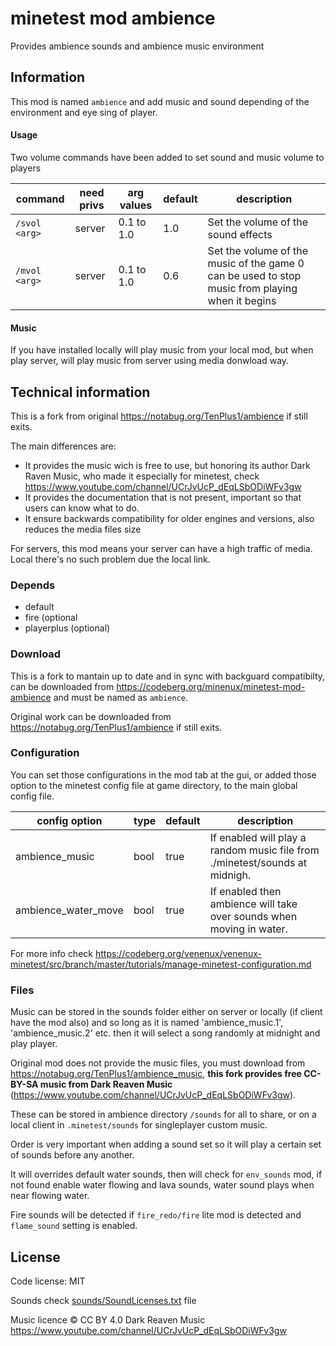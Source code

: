 minetest mod ambience
=====================

Provides ambience sounds and ambience music environment

Information
-----------

This mod is named `ambience` and add music and sound depending of the environment and eye sing of player.

#### Usage 

Two volume commands have been added to set sound and music volume to players

| command   | need privs | arg values | default | description |
| ------------- | ------ | ---------- | ------- | ----------------------------------- |
| `/svol <arg>` | server | 0.1 to 1.0 | 1.0     | Set the volume of the sound effects |
| `/mvol <arg>` | server | 0.1 to 1.0 | 0.6     | Set the volume of the music of the game 0 can be used to stop music from playing when it begins |

#### Music

If you have installed locally will play music from your local mod, but when play server, 
will play music from server using media donwload way.


Technical information
----------------

This is a fork from original https://notabug.org/TenPlus1/ambience if still exits.

The main differences are:

* It provides the music wich is free to use, but honoring its author Dark Raven Music, 
who made it especially for minetest, check https://www.youtube.com/channel/UCrJvUcP_dEqLSbODiWFv3gw
* It provides the documentation that is not present, important so that 
users can know what to do.
* It ensure backwards compatibility for older engines and versions, also reduces 
the media files size

For servers, this mod means your server can have a high traffic of media.
Local there's no such problem due the local link.

### Depends

* default
* fire (optional
* playerplus (optional)

### Download

This is a fork to mantain up to date and in sync with backguard compatibilty, 
can be downloaded from https://codeberg.org/minenux/minetest-mod-ambience and 
must be named as `ambience`.

Original work can be downloaded from https://notabug.org/TenPlus1/ambience if still exits.

### Configuration

You can set those configurations in the mod tab at the gui, or added those option 
to the minetest config file at game directory, to the main global config file.

| config option       | type | default | description |
| ------------------- | ---- | ------- | ----------- |
| ambience_music      | bool | true    | If enabled will play a random music file from ./minetest/sounds at midnigh. |
| ambience_water_move | bool | true    | If enabled then ambience will take over sounds when moving in water. |

For more info check https://codeberg.org/venenux/venenux-minetest/src/branch/master/tutorials/manage-minetest-configuration.md

### Files

Music can be stored in the sounds folder either on server or locally (if client have the mod also) 
and so long as it is named 'ambience_music.1', 'ambience_music.2' etc. then it will select
a song randomly at midnight and play player.

Original mod does not provide the music files, you must download from https://notabug.org/TenPlus1/ambience_music, 
**this fork provides free CC-BY-SA music from Dark Reaven Music** (https://www.youtube.com/channel/UCrJvUcP_dEqLSbODiWFv3gw).

These can be stored in ambience directory `/sounds` for all to share, or on a local client in `.minetest/sounds`
for singleplayer custom music.

Order is very important when adding a sound set so it will play a certain set of sounds before 
any another.

It will overrides default water sounds, then will check for `env_sounds` mod, if not found enable water 
flowing and lava sounds, water sound plays when near flowing water.

Fire sounds will be detected if `fire_redo/fire` lite mod is detected and `flame_sound` setting is enabled.

## License

Code license: MIT

Sounds check [sounds/SoundLicenses.txt](sounds/SoundLicenses.txt) file

Music licence ©️ CC BY 4.0 Dark Reaven Music https://www.youtube.com/channel/UCrJvUcP_dEqLSbODiWFv3gw
